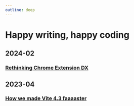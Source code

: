 ```yaml
---
outline: deep
---
```


# Happy writing, happy coding

## 2024-02

### [Rethinking Chrome Extension DX](./crx/rethinking-chrome-extension-dx.md)

## 2023-04

### [How we made Vite 4.3 faaaaster](./vite/why-vite4_3-is-faster.md)
